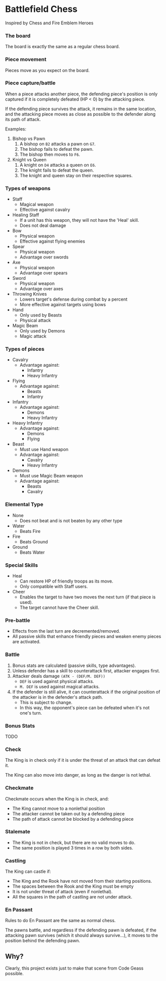 # Battlefield Chess
Inspired by Chess and Fire Emblem Heroes

### The board
The board is exactly the same as a regular chess board.

### Piece movement
Pieces move as you expect on the board.

### Piece capture/battle
When a piece attacks another piece, the defending piece's position is only captured if it is completely defeated (HP < 0) by the attacking piece.

If the defending piece survives the attack, it remains in the same location, and the attacking piece moves as close as possible to the defender along its path of attack.

Examples:
1. Bishop vs Pawn 
    1. A bishop on `B2` attacks a pawn on `G7`. 
    2. The bishop fails to defeat the pawn. 
    3. The bishop then moves to `F6`.
2. Knight vs Queen
    1. A knight on `D4` attacks a queen on `E6`. 
    2. The knight fails to defeat the queen. 
    3. The knight and queen stay on their respective squares.
    
### Types of weapons
- Staff
    - Magical weapon
    - Effective against cavalry
- Healing Staff
    - If a unit has this weapon, they will not have the 'Heal' skill.
    - Does not deal damage
- Bow
    - Physical weapon
    - Effective against flying enemies
- Spear
    - Physical weapon
    - Advantage over swords
- Axe
    - Physical weapon
    - Advantage over spears
- Sword
    - Physical weapon
    - Advantage over axes
- Throwing Knives
    - Lowers target's defense during combat by a percent
    - More effective against targets using bows
- Hand
    - Only used by Beasts
    - Physical attack
- Magic Beam
    - Only used by Demons
    - Magic attack

### Types of pieces
- Cavalry
    - Advantage against:
        - Infantry
        - Heavy Infantry
- Flying
    - Advantage against:
        - Beasts
        - Infantry
- Infantry
    - Advantage against:
        - Demons
        - Heavy Infantry
- Heavy Infantry
    - Advantage against:
        - Demons
        - Flying
- Beast
    - Must use Hand weapon
    - Advantage against:
        - Cavalry
        - Heavy Infantry
- Demons
    - Must use Magic Beam weapon
    - Advantage against:
        - Beasts
        - Cavalry

### Elemental Type
- None
    - Does not beat and is not beaten by any other type
- Water
    - Beats Fire
- Fire
    - Beats Ground
- Ground
    - Beats Water
    
### Special Skills
- Heal
    - Can restore HP of friendly troops as its move.
    - Only compatible with Staff users.
- Cheer
    - Enables the target to have two moves the next turn (if that piece is used).
    - The target cannot have the Cheer skill.
    
### Pre-battle
- Effects from the last turn are decremented/removed.
- All passive skills that enhance friendly pieces and weaken enemy pieces are activated.

### Battle
1. Bonus stats are calculated (passive skills, type advantages).
2. Unless defender has a skill to counterattack first, attacker engages first.
3. Attacker deals damage `(ATK - (DEF/M. DEF))`
    - `DEF` is used against physical attacks.
    - `M. DEF` is used against magical attacks.
4. If the defender is still alive, it can counterattack if the original position of the attacker is in the defender's attack path.
    - This is subject to change.
    - In this way, the opponent's piece can be defeated when it's not one's turn.
    
### Bonus Stats
TODO

### Check
The King is in check only if it is under the threat of an attack that can defeat it.

The King can also move into danger, as long as the danger is not lethal.

### Checkmate
Checkmate occurs when the King is in check, and:
- The King cannot move to a nonlethal position
- The attacker cannot be taken out by a defending piece
- The path of attack cannot be blocked by a defending piece

### Stalemate
- The King is not in check, but there are no valid moves to do.
- The same position is played 3 times in a row by both sides.

### Castling
The King can castle if:
- The King and the Rook have not moved from their starting positions.
- The spaces between the Rook and the King must be empty  
- It is not under threat of attack (even if nonlethal).
- All the squares in the path of castling are not under attack.

### En Passant
Rules to do En Passant are the same as normal chess.

The pawns battle, and regardless if the defending pawn is defeated, if the attacking pawn survives (which it should always survive...), it moves to the position behind the defending pawn.

## Why?
Clearly, this project exists just to make that scene from Code Geass possible.